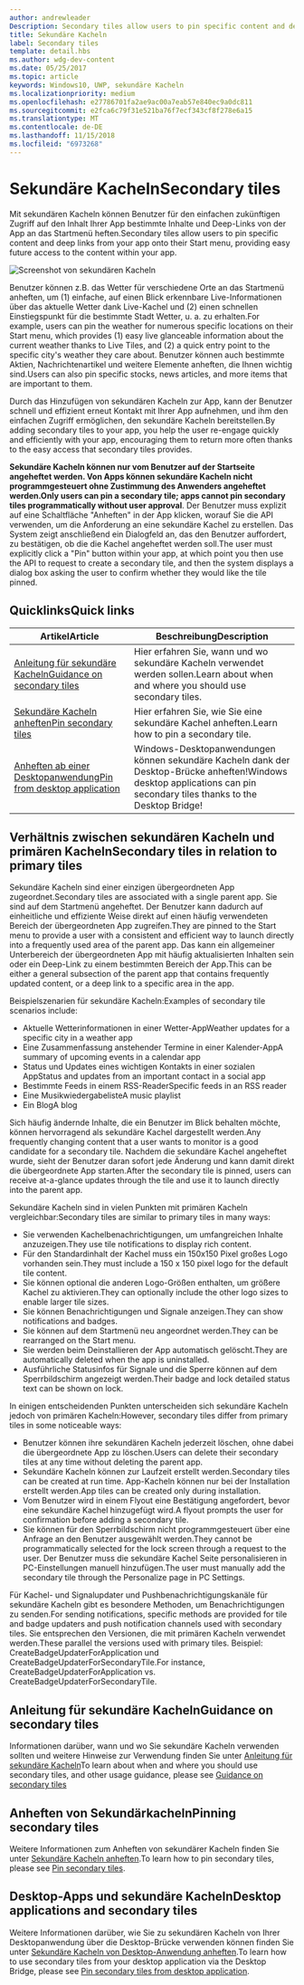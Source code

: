 ```yaml
---
author: andrewleader
Description: Secondary tiles allow users to pin specific content and deep links from your app onto their Start menu, providing easy future access to the content within your app.
title: Sekundäre Kacheln
label: Secondary tiles
template: detail.hbs
ms.author: wdg-dev-content
ms.date: 05/25/2017
ms.topic: article
keywords: Windows10, UWP, sekundäre Kacheln
ms.localizationpriority: medium
ms.openlocfilehash: e27786701fa2ae9ac00a7eab57e840ec9a0dc811
ms.sourcegitcommit: e2fca6c79f31e521ba76f7ecf343cf8f278e6a15
ms.translationtype: MT
ms.contentlocale: de-DE
ms.lasthandoff: 11/15/2018
ms.locfileid: "6973268"
---
```

# <a name="secondary-tiles"></a><span data-ttu-id="4de18-103">Sekundäre Kacheln</span><span class="sxs-lookup"><span data-stu-id="4de18-103">Secondary tiles</span></span>


<span data-ttu-id="4de18-104">Mit sekundären Kacheln können Benutzer für den einfachen zukünftigen Zugriff auf den Inhalt Ihrer App bestimmte Inhalte und Deep-Links von der App an das Startmenü heften.</span><span class="sxs-lookup"><span data-stu-id="4de18-104">Secondary tiles allow users to pin specific content and deep links from your app onto their Start menu, providing easy future access to the content within your app.</span></span>

![Screenshot von sekundären Kacheln](images/secondarytiles.png)

<span data-ttu-id="4de18-106">Benutzer können z.B. das Wetter für verschiedene Orte an das Startmenü anheften, um (1) einfache, auf einen Blick erkennbare Live-Informationen über das aktuelle Wetter dank Live-Kachel und (2) einen schnellen Einstiegspunkt für die bestimmte Stadt Wetter, u. a. zu erhalten.</span><span class="sxs-lookup"><span data-stu-id="4de18-106">For example, users can pin the weather for numerous specific locations on their Start menu, which provides (1) easy live glanceable information about the current weather thanks to Live Tiles, and (2) a quick entry point to the specific city's weather they care about.</span></span> <span data-ttu-id="4de18-107">Benutzer können auch bestimmte Aktien, Nachrichtenartikel und weitere Elemente anheften, die Ihnen wichtig sind.</span><span class="sxs-lookup"><span data-stu-id="4de18-107">Users can also pin specific stocks, news articles, and more items that are important to them.</span></span>

<span data-ttu-id="4de18-108">Durch das Hinzufügen von sekundären Kacheln zur App, kann der Benutzer schnell und effizient erneut Kontakt mit Ihrer App aufnehmen, und ihm den einfachen Zugriff ermöglichen, den sekundäre Kacheln bereitstellen.</span><span class="sxs-lookup"><span data-stu-id="4de18-108">By adding secondary tiles to your app, you help the user re-engage quickly and efficiently with your app, encouraging them to return more often thanks to the easy access that secondary tiles provides.</span></span>

<span data-ttu-id="4de18-109">**Sekundäre Kacheln können nur vom Benutzer auf der Startseite angeheftet werden. Von Apps können sekundäre Kacheln nicht programmgesteuert ohne Zustimmung des Anwenders angeheftet werden.**</span><span class="sxs-lookup"><span data-stu-id="4de18-109">**Only users can pin a secondary tile; apps cannot pin secondary tiles programmatically without user approval**.</span></span> <span data-ttu-id="4de18-110">Der Benutzer muss explizit auf eine Schaltfläche "Anheften" in der App klicken, worauf Sie die API verwenden, um die Anforderung an eine sekundäre Kachel zu erstellen. Das System zeigt anschließend ein Dialogfeld an, das den Benutzer auffordert, zu bestätigen, ob die die Kachel angeheftet werden soll.</span><span class="sxs-lookup"><span data-stu-id="4de18-110">The user must explicitly click a "Pin" button within your app, at which point you then use the API to request to create a secondary tile, and then the system displays a dialog box asking the user to confirm whether they would like the tile pinned.</span></span>

## <a name="quick-links"></a><span data-ttu-id="4de18-111">Quicklinks</span><span class="sxs-lookup"><span data-stu-id="4de18-111">Quick links</span></span>

| <span data-ttu-id="4de18-112">Artikel</span><span class="sxs-lookup"><span data-stu-id="4de18-112">Article</span></span> | <span data-ttu-id="4de18-113">Beschreibung</span><span class="sxs-lookup"><span data-stu-id="4de18-113">Description</span></span> |
| --- | --- |
| [<span data-ttu-id="4de18-114">Anleitung für sekundäre Kacheln</span><span class="sxs-lookup"><span data-stu-id="4de18-114">Guidance on secondary tiles</span></span>](secondary-tiles-guidance.md) | <span data-ttu-id="4de18-115">Hier erfahren Sie, wann und wo sekundäre Kacheln verwendet werden sollen.</span><span class="sxs-lookup"><span data-stu-id="4de18-115">Learn about when and where you should use secondary tiles.</span></span> |
| [<span data-ttu-id="4de18-116">Sekundäre Kacheln anheften</span><span class="sxs-lookup"><span data-stu-id="4de18-116">Pin secondary tiles</span></span>](secondary-tiles-pinning.md) | <span data-ttu-id="4de18-117">Hier erfahren Sie, wie Sie eine sekundäre Kachel anheften.</span><span class="sxs-lookup"><span data-stu-id="4de18-117">Learn how to pin a secondary tile.</span></span> |
| [<span data-ttu-id="4de18-118">Anheften ab einer Desktopanwendung</span><span class="sxs-lookup"><span data-stu-id="4de18-118">Pin from desktop application</span></span>](secondary-tiles-desktop-pinning.md) | <span data-ttu-id="4de18-119">Windows-Desktopanwendungen können sekundäre Kacheln dank der Desktop-Brücke anheften!</span><span class="sxs-lookup"><span data-stu-id="4de18-119">Windows desktop applications can pin secondary tiles thanks to the Desktop Bridge!</span></span> |


## <a name="secondary-tiles-in-relation-to-primary-tiles"></a><span data-ttu-id="4de18-120">Verhältnis zwischen sekundären Kacheln und primären Kacheln</span><span class="sxs-lookup"><span data-stu-id="4de18-120">Secondary tiles in relation to primary tiles</span></span>

<span data-ttu-id="4de18-121">Sekundäre Kacheln sind einer einzigen übergeordneten App zugeordnet.</span><span class="sxs-lookup"><span data-stu-id="4de18-121">Secondary tiles are associated with a single parent app.</span></span> <span data-ttu-id="4de18-122">Sie sind auf dem Startmenü angeheftet. Der Benutzer kann dadurch auf einheitliche und effiziente Weise direkt auf einen häufig verwendeten Bereich der übergeordneten App zugreifen.</span><span class="sxs-lookup"><span data-stu-id="4de18-122">They are pinned to the Start menu to provide a user with a consistent and efficient way to launch directly into a frequently used area of the parent app.</span></span> <span data-ttu-id="4de18-123">Das kann ein allgemeiner Unterbereich der übergeordneten App mit häufig aktualisierten Inhalten sein oder ein Deep-Link zu einem bestimmten Bereich der App.</span><span class="sxs-lookup"><span data-stu-id="4de18-123">This can be either a general subsection of the parent app that contains frequently updated content, or a deep link to a specific area in the app.</span></span>

<span data-ttu-id="4de18-124">Beispielszenarien für sekundäre Kacheln:</span><span class="sxs-lookup"><span data-stu-id="4de18-124">Examples of secondary tile scenarios include:</span></span>

* <span data-ttu-id="4de18-125">Aktuelle Wetterinformationen in einer Wetter-App</span><span class="sxs-lookup"><span data-stu-id="4de18-125">Weather updates for a specific city in a weather app</span></span>
* <span data-ttu-id="4de18-126">Eine Zusammenfassung anstehender Termine in einer Kalender-App</span><span class="sxs-lookup"><span data-stu-id="4de18-126">A summary of upcoming events in a calendar app</span></span>
* <span data-ttu-id="4de18-127">Status und Updates eines wichtigen Kontakts in einer sozialen App</span><span class="sxs-lookup"><span data-stu-id="4de18-127">Status and updates from an important contact in a social app</span></span>
* <span data-ttu-id="4de18-128">Bestimmte Feeds in einem RSS-Reader</span><span class="sxs-lookup"><span data-stu-id="4de18-128">Specific feeds in an RSS reader</span></span>
* <span data-ttu-id="4de18-129">Eine Musikwiedergabeliste</span><span class="sxs-lookup"><span data-stu-id="4de18-129">A music playlist</span></span>
* <span data-ttu-id="4de18-130">Ein Blog</span><span class="sxs-lookup"><span data-stu-id="4de18-130">A blog</span></span>

<span data-ttu-id="4de18-131">Sich häufig ändernde Inhalte, die ein Benutzer im Blick behalten möchte, können hervorragend als sekundäre Kachel dargestellt werden.</span><span class="sxs-lookup"><span data-stu-id="4de18-131">Any frequently changing content that a user wants to monitor is a good candidate for a secondary tile.</span></span> <span data-ttu-id="4de18-132">Nachdem die sekundäre Kachel angeheftet wurde, sieht der Benutzer daran sofort jede Änderung und kann damit direkt die übergeordnete App starten.</span><span class="sxs-lookup"><span data-stu-id="4de18-132">After the secondary tile is pinned, users can receive at-a-glance updates through the tile and use it to launch directly into the parent app.</span></span>

<span data-ttu-id="4de18-133">Sekundäre Kacheln sind in vielen Punkten mit primären Kacheln vergleichbar:</span><span class="sxs-lookup"><span data-stu-id="4de18-133">Secondary tiles are similar to primary tiles in many ways:</span></span>

* <span data-ttu-id="4de18-134">Sie verwenden Kachelbenachrichtigungen, um umfangreichen Inhalte anzuzeigen.</span><span class="sxs-lookup"><span data-stu-id="4de18-134">They use tile notifications to display rich content.</span></span>
* <span data-ttu-id="4de18-135">Für den Standardinhalt der Kachel muss ein 150x150 Pixel großes Logo vorhanden sein.</span><span class="sxs-lookup"><span data-stu-id="4de18-135">They must include a 150 x 150 pixel logo for the default tile content.</span></span>
* <span data-ttu-id="4de18-136">Sie können optional die anderen Logo-Größen enthalten, um größere Kachel zu aktivieren.</span><span class="sxs-lookup"><span data-stu-id="4de18-136">They can optionally include the other logo sizes to enable larger tile sizes.</span></span>
* <span data-ttu-id="4de18-137">Sie können Benachrichtigungen und Signale anzeigen.</span><span class="sxs-lookup"><span data-stu-id="4de18-137">They can show notifications and badges.</span></span>
* <span data-ttu-id="4de18-138">Sie können auf dem Startmenü neu angeordnet werden.</span><span class="sxs-lookup"><span data-stu-id="4de18-138">They can be rearranged on the Start menu.</span></span>
* <span data-ttu-id="4de18-139">Sie werden beim Deinstallieren der App automatisch gelöscht.</span><span class="sxs-lookup"><span data-stu-id="4de18-139">They are automatically deleted when the app is uninstalled.</span></span>
* <span data-ttu-id="4de18-140">Ausführliche Statusinfos für Signale und die Sperre können auf dem Sperrbildschirm angezeigt werden.</span><span class="sxs-lookup"><span data-stu-id="4de18-140">Their badge and lock detailed status text can be shown on lock.</span></span>

<span data-ttu-id="4de18-141">In einigen entscheidenden Punkten unterscheiden sich sekundäre Kacheln jedoch von primären Kacheln:</span><span class="sxs-lookup"><span data-stu-id="4de18-141">However, secondary tiles differ from primary tiles in some noticeable ways:</span></span>

* <span data-ttu-id="4de18-142">Benutzer können ihre sekundären Kacheln jederzeit löschen, ohne dabei die übergeordnete App zu löschen.</span><span class="sxs-lookup"><span data-stu-id="4de18-142">Users can delete their secondary tiles at any time without deleting the parent app.</span></span>
* <span data-ttu-id="4de18-143">Sekundäre Kacheln können zur Laufzeit erstellt werden.</span><span class="sxs-lookup"><span data-stu-id="4de18-143">Secondary tiles can be created at run time.</span></span> <span data-ttu-id="4de18-144">App-Kacheln können nur bei der Installation erstellt werden.</span><span class="sxs-lookup"><span data-stu-id="4de18-144">App tiles can be created only during installation.</span></span>
* <span data-ttu-id="4de18-145">Vom Benutzer wird in einem Flyout eine Bestätigung angefordert, bevor eine sekundäre Kachel hinzugefügt wird.</span><span class="sxs-lookup"><span data-stu-id="4de18-145">A flyout prompts the user for confirmation before adding a secondary tile.</span></span>
* <span data-ttu-id="4de18-146">Sie können für den Sperrbildschirm nicht programmgesteuert über eine Anfrage an den Benutzer ausgewählt werden.</span><span class="sxs-lookup"><span data-stu-id="4de18-146">They cannot be programmatically selected for the lock screen through a request to the user.</span></span> <span data-ttu-id="4de18-147">Der Benutzer muss die sekundäre Kachel Seite personalisieren in PC-Einstellungen manuell hinzufügen.</span><span class="sxs-lookup"><span data-stu-id="4de18-147">The user must manually add the secondary tile through the Personalize page in PC Settings.</span></span>

<span data-ttu-id="4de18-148">Für Kachel- und Signalupdater und Pushbenachrichtigungskanäle für sekundäre Kacheln gibt es besondere Methoden, um Benachrichtigungen zu senden.</span><span class="sxs-lookup"><span data-stu-id="4de18-148">For sending notifications, specific methods are provided for tile and badge updaters and push notification channels used with secondary tiles.</span></span> <span data-ttu-id="4de18-149">Sie entsprechen den Versionen, die mit primären Kacheln verwendet werden.</span><span class="sxs-lookup"><span data-stu-id="4de18-149">These parallel the versions used with primary tiles.</span></span> <span data-ttu-id="4de18-150">Beispiel: CreateBadgeUpdaterForApplication und CreateBadgeUpdaterForSecondaryTile.</span><span class="sxs-lookup"><span data-stu-id="4de18-150">For instance, CreateBadgeUpdaterForApplication vs. CreateBadgeUpdaterForSecondaryTile.</span></span>


## <a name="guidance-on-secondary-tiles"></a><span data-ttu-id="4de18-151">Anleitung für sekundäre Kacheln</span><span class="sxs-lookup"><span data-stu-id="4de18-151">Guidance on secondary tiles</span></span>
<span data-ttu-id="4de18-152">Informationen darüber, wann und wo Sie sekundäre Kacheln verwenden sollten und weitere Hinweise zur Verwendung finden Sie unter [Anleitung für sekundäre Kacheln](secondary-tiles-guidance.md)</span><span class="sxs-lookup"><span data-stu-id="4de18-152">To learn about when and where you should use secondary tiles, and other usage guidance, please see [Guidance on secondary tiles](secondary-tiles-guidance.md)</span></span>


## <a name="pinning-secondary-tiles"></a><span data-ttu-id="4de18-153">Anheften von Sekundärkacheln</span><span class="sxs-lookup"><span data-stu-id="4de18-153">Pinning secondary tiles</span></span>
<span data-ttu-id="4de18-154">Weitere Informationen zum Anheften von sekundärer Kacheln finden Sie unter [Sekundäre Kacheln anheften](secondary-tiles-pinning.md).</span><span class="sxs-lookup"><span data-stu-id="4de18-154">To learn how to pin secondary tiles, please see [Pin secondary tiles](secondary-tiles-pinning.md).</span></span>


## <a name="desktop-applications-and-secondary-tiles"></a><span data-ttu-id="4de18-155">Desktop-Apps und sekundäre Kacheln</span><span class="sxs-lookup"><span data-stu-id="4de18-155">Desktop applications and secondary tiles</span></span>
<span data-ttu-id="4de18-156">Weitere Informationen darüber, wie Sie zu sekundären Kacheln von Ihrer Desktopanwendung über die Desktop-Brücke verwenden können finden Sie unter [Sekundäre Kacheln von Desktop-Anwendung anheften](secondary-tiles-desktop-pinning.md).</span><span class="sxs-lookup"><span data-stu-id="4de18-156">To learn how to use secondary tiles from your desktop application via the Desktop Bridge, please see [Pin secondary tiles from desktop application](secondary-tiles-desktop-pinning.md).</span></span>
